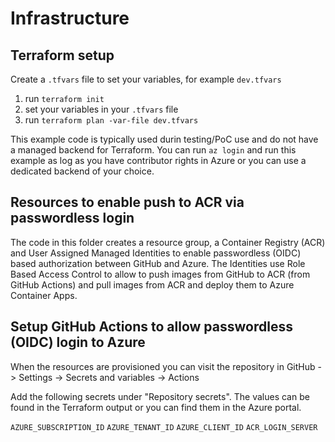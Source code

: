 # Infrastructure

## Terraform setup

Create a `.tfvars` file to set your variables, for example `dev.tfvars` 

1. run `terraform init` 
2. set your variables in your `.tfvars` file
3. run `terraform plan -var-file dev.tfvars` 

This example code is typically used durin testing/PoC use and do not have a managed backend for Terraform. You can run `az login` and run this example as log as you have contributor rights in Azure or you can use a dedicated backend of your choice. 

## Resources to enable push to ACR via passwordless login 

The code in this folder creates a resource group, a Container Registry (ACR) and User Assigned Managed Identities to enable passwordless (OIDC) based 
authorization between GitHub and Azure. The Identities use Role Based Access Control to allow to push images from GitHub to ACR (from GitHub Actions) and 
pull images from ACR and deploy them to Azure Container Apps. 

## Setup GitHub Actions to allow passwordless (OIDC) login to Azure

When the resources are provisioned you can visit the repository in GitHub -> Settings -> Secrets and variables -> Actions

Add the following secrets under "Repository secrets". The values can be found in the Terraform output or you can find them in the Azure portal.

`AZURE_SUBSCRIPTION_ID`
`AZURE_TENANT_ID`
`AZURE_CLIENT_ID`
`ACR_LOGIN_SERVER`